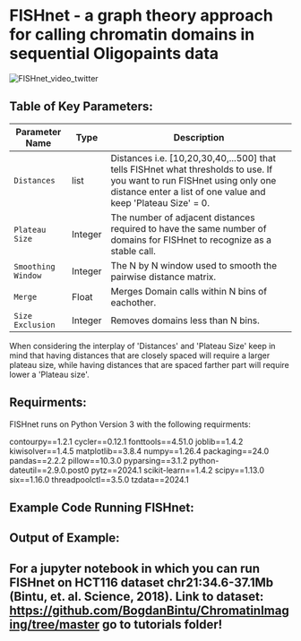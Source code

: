 # FISHnet - a graph theory approach for calling chromatin domains in sequential Oligopaints data

![FISHnet_video_twitter](https://github.com/user-attachments/assets/e5f2aff0-ad25-4568-83d6-3082c8dc7f60)


## Table of Key Parameters:

| Parameter Name  | Type | Description |
| ------------- | ------------- |  ------------- |
| `Distances`  |  list | Distances i.e. [10,20,30,40,...500] that tells FISHnet what thresholds to use. If you want to run FISHnet using only one distance enter a list of one value and keep 'Plateau Size' = 0.|
| `Plateau Size` | Integer  | The number of adjacent distances required to have the same number of domains for FISHnet to recognize as a stable call. |
| `Smoothing Window`  | Integer  |  The N by N window used to smooth the pairwise distance matrix.  |
| `Merge`  |  Float | Merges Domain calls within N bins of eachother.   |
| `Size Exclusion`  | Integer | Removes domains less than N bins. |

When considering the interplay of 'Distances' and 'Plateau Size' keep in mind that having distances that are closely spaced will require a larger plateau size, while having distances that are spaced farther part will require lower a 'Plateau size'.


## Requirments:

FISHnet runs on Python Version 3 with the following requirments:

contourpy==1.2.1
cycler==0.12.1
fonttools==4.51.0
joblib==1.4.2
kiwisolver==1.4.5
matplotlib==3.8.4
numpy==1.26.4
packaging==24.0
pandas==2.2.2
pillow==10.3.0
pyparsing==3.1.2
python-dateutil==2.9.0.post0
pytz==2024.1
scikit-learn==1.4.2
scipy==1.13.0
six==1.16.0
threadpoolctl==3.5.0
tzdata==2024.1




## Example Code Running FISHnet:




## Output of Example:




## For a jupyter notebook in which you can run FISHnet on HCT116 dataset chr21:34.6-37.1Mb (Bintu, et. al. Science, 2018). Link to dataset: https://github.com/BogdanBintu/ChromatinImaging/tree/master go to tutorials folder! 

